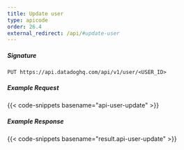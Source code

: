 ```yaml
---
title: Update user
type: apicode
order: 26.4
external_redirect: /api/#update-user
---
```



##### Signature
`PUT https://api.datadoghq.com/api/v1/user/<USER_ID>`
##### Example Request
{{< code-snippets basename="api-user-update" >}}
##### Example Response
{{< code-snippets basename="result.api-user-update" >}}

